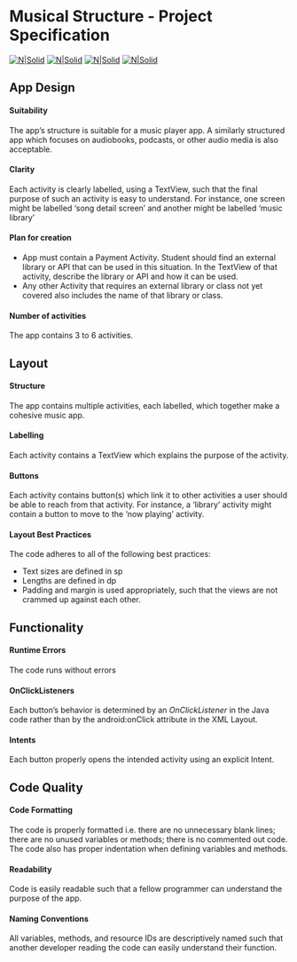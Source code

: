 # Musical Structure - Project Specification

[![N|Solid](http://i.imgur.com/bMBnFR5m.png)](https://nodesource.com/products/nsolid) [![N|Solid](http://i.imgur.com/BM9qdAIm.png)](https://nodesource.com/products/nsolid) [![N|Solid](http://i.imgur.com/o6phPJ9m.png)](https://nodesource.com/products/nsolid) [![N|Solid](http://i.imgur.com/b8U2IZSm.png)](https://nodesource.com/products/nsolid)

App Design
----------

#### Suitability
The app’s structure is suitable for a music player app. A similarly structured app which focuses on audiobooks, podcasts, or other audio media is also acceptable.

#### Clarity
Each activity is clearly labelled, using a TextView, such that the final purpose of such an activity is easy to understand. For instance, one screen might be labelled ‘song detail screen’ and another might be labelled ‘music library’

#### Plan for creation
- App must contain a Payment Activity. Student should find an external library or API that can be used in this situation. In the TextView of that activity, describe the library or API and how it can be used.
- Any other Activity that requires an external library or class not yet covered also includes the name of that library or class.

#### Number of activities
The app contains 3 to 6 activities.


Layout
----------

#### Structure
The app contains multiple activities, each labelled, which together make a cohesive music app.

#### Labelling
Each activity contains a TextView which explains the purpose of the activity.

#### Buttons
Each activity contains button(s) which link it to other activities a user should be able to reach from that activity. For instance, a ‘library’ activity might contain a button to move to the ‘now playing’ activity.

#### Layout Best Practices
The code adheres to all of the following best practices:
- Text sizes are defined in sp
- Lengths are defined in dp
- Padding and margin is used appropriately, such that the views are not crammed up against each other.


Functionality
----------

#### Runtime Errors
The code runs without errors

#### OnClickListeners
Each button’s behavior is determined by an *OnClickListener* in the Java code rather than by the android:onClick attribute in the XML Layout.

#### Intents
Each button properly opens the intended activity using an explicit Intent.


Code Quality
----------

#### Code Formatting
The code is properly formatted i.e. there are no unnecessary blank lines; there are no unused variables or methods; there is no commented out code.
The code also has proper indentation when defining variables and methods.

#### Readability
Code is easily readable such that a fellow programmer can understand the purpose of the app.

#### Naming Conventions
All variables, methods, and resource IDs are descriptively named such that another developer reading the code can easily understand their function.
